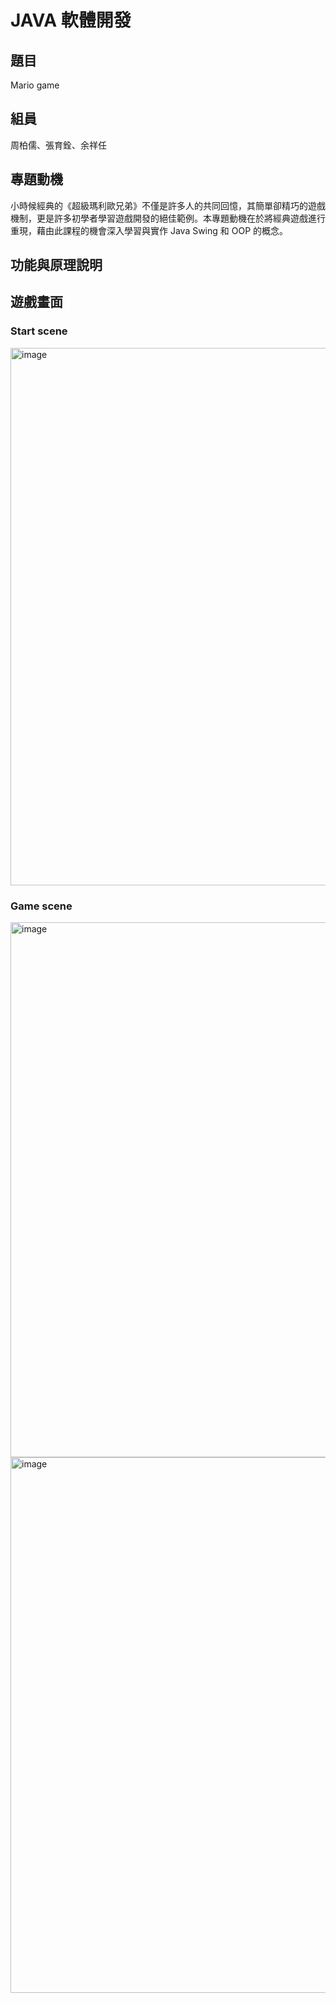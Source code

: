 # JAVA 軟體開發

## 題目
Mario game

## 組員
周柏儒、張育銓、余祥任

## 專題動機
小時候經典的《超級瑪利歐兄弟》不僅是許多人的共同回憶，其簡單卻精巧的遊戲機制，更是許多初學者學習遊戲開發的絕佳範例。本專題動機在於將經典遊戲進行重現，藉由此課程的機會深入學習與實作 Java Swing 和 OOP 的概念。
## 功能與原理說明

## 遊戲畫面
### Start scene
<img width="1284" height="860" alt="image" src="https://github.com/user-attachments/assets/3ce3a37d-2135-4f47-82fe-98ef19f773da" />

### Game scene
<img width="1283" height="856" alt="image" src="https://github.com/user-attachments/assets/964038ed-b3a3-44b2-8531-7fd4aa84598f" />
<img width="1283" height="857" alt="image" src="https://github.com/user-attachments/assets/ba0c7ed6-f759-49e2-92ae-62e3919fa393" />

